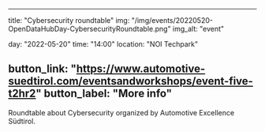 

---
title: "Cybersecurity roundtable"
img: "/img/events/20220520-OpenDataHubDay-CybersecurityRoundtable.png"
img_alt: "event"

day: "2022-05-20"
time: "14:00"
location: "NOI Techpark"

button_link: "https://www.automotive-suedtirol.com/eventsandworkshops/event-five-t2hr2"
button_label: "More info"
---

Roundtable about Cybersecurity organized by Automotive Excellence Südtirol.
